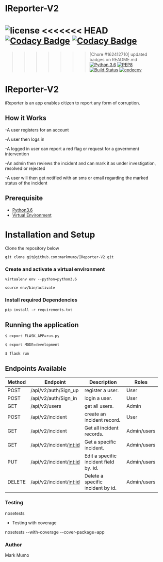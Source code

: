 # IReporter-V2

![license](https://img.shields.io/github/license/mashape/apistatus.svg)
<<<<<<< HEAD
[![Codacy Badge](https://api.codacy.com/project/badge/Grade/52f19a52e9ba44a2974515c87c29f0dd)](https://app.codacy.com/app/markmumo/IReporter-V2?utm_source=github.com&utm_medium=referral&utm_content=markmumo/IReporter-V2&utm_campaign=Badge_Grade_Dashboard)
[![Codacy Badge](https://api.codacy.com/project/badge/Grade/24f3c19789c64cea904d6ac5155119f4)](https://app.codacy.com/app/markmumo/IReporter-API?utm_source=github.com&utm_medium=referral&utm_content=markmumo/IReporter-API&utm_campaign=Badge_Grade_Dashboard)
=======
>>>>>>> [Chore #162412710] updated badges on  README.md
[![Python 3.6](https://img.shields.io/badge/python-3.6-blue.svg)](https://www.python.org/downloads/release/python-360/)
[![PEP8](https://img.shields.io/badge/code%20style-pep8-orange.svg)](https://www.python.org/dev/peps/pep-0008/)
[![Build Status](https://travis-ci.org/markmumo/IReporter-V2.svg?branch=develop)](https://travis-ci.org/markmumo/IReporter-V2)
[![codecov](https://codecov.io/gh/markmumo/IReporter-API/branch/develop/graph/badge.svg)](https://codecov.io/gh/markmumo/IReporter-API)

# IReporter-V2

iReporter is an app enables citizen to report any form of corruption.

## How it Works

-A user registers for an account

-A user then logs in

-A logged in user can report a red flag or request for a government intervention

-An admin then reviews the incident and can mark it as under investigation, resolved or rejected

-A user will then get notified with an sms or email regarding the marked status of the incident

## Prerequisite

- [Python3.6](https://www.python.org/downloads/release/python-365/)
- [Virtual Environment](https://virtualenv.pypa.io/en/stable/installation/)

# Installation and Setup

Clone the repository below

```
git clone git@github.com:markmumo/IReporter-V2.git
```

### Create and activate a virtual environment

    virtualenv env --python=python3.6

    source env/bin/activate

### Install required Dependencies

    pip install -r requirements.txt

## Running the application

```bash
$ export FLASK_APP=run.py

$ export MODE=development

$ flask run
```

## Endpoints Available

| Method | Endpoint                  | Description                            | Roles       |
| ------ | ------------------------- | -------------------------------------- | ----------- |
| POST   | /api/v2/auth/Sign_up      | register a user.                       | User        |
| POST   | /api/v2/auth/Sign_in      | login a user.                          | User        |
| GET    | /api/v2/users             | get all users.                         | Admin       |
| POST   | /api/v2/incident          | create an incident record.             | User        |
| GET    | /api/v2/incident          | Get all incident records.              | Admin/users |
| GET    | /api/v2/incident/<int:id> | Get a specific incident.               | Admin/users |
| PUT    | /api/v2/incident/<int:id> | Edit a specific incident field by. id. | Admin/users |
| DELETE | /api/v2/incident/<int:id> | Delete a specific incident by id.      | Admin/users |

### Testing

nosetests

- Testing with coverage

nosetests --with-coverage --cover-package=app

### Author

Mark Mumo
